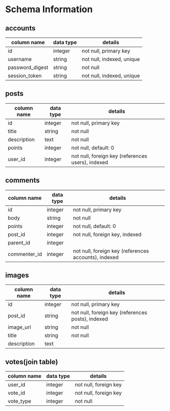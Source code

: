 # Schema Information

## accounts
column name     | data type | details
----------------|-----------|-----------------------
id              | integer   | not null, primary key
username        | string    | not null, indexed, unique
password_digest | string    | not null
session_token   | string    | not null, indexed, unique

## posts
column name | data type | details
------------|-----------|-----------------------
id          | integer   | not null, primary key
title       | string    | not null
description | text      | not null
points      | integer   | not null, default: 0
user_id   | integer   | not null, foreign key (references users), indexed

## comments
column name       | data type | details
------------------|-----------|-----------------------
id                | integer   | not null, primary key
body              | string    | not null
points            | integer   | not null, default: 0
post_id           | integer   | not null, foreign key, indexed
parent_id         | integer   |
commenter_id      | integer   | not null, foreign key (references accounts), indexed

## images
column name | data type | details
------------|-----------|-----------------------
id          | integer   | not null, primary key
post_id     | string    | not null, foreign key (references posts), indexed
image_url   | string    | not null
title       | string    | not null
description | text      |

## votes(join table)
column name     | data type | details
----------------|-----------|-----------------------
user_id        | integer   | not null, foreign key
vote_id         | integer   | not null, foreign key
vote_type       | integer   | not null
